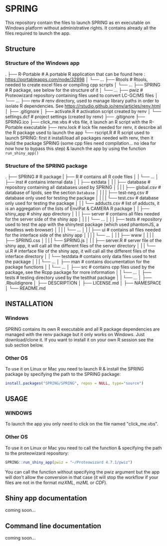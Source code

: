 # SPRING
This repository contain the files to launch SPRING as en executable on Windows platform without administrative rights. It contains already all the files required to launch the app. 

## Structure
### Structure of the Windows app
.
    ├── R-Portable              # A portable R application that can be found here : https://portableapps.com/node/32898
    │   └── ...
    ├── Rtools                  # Rtools, needed to create excel files or compiling cpp scripts
    │   └── ...
    ├── SPRING                  # R package, see below for the structure of it
    │   └── ...
    ├── pwiz                    # Proteowizard repository containing files used to convert LC-GC/MS files
    │   └── ...
    ├── renv                    # renv directory, used to manage library paths in order to isolate R dependencies. See https://rstudio.github.io/renv/articles/renv.html
    │   ├── .gitignore
    │   ├── activate.R          # activation script created by renv
    │   └── settings.dcf        # project settings (created by renv)
    ├── .gitignore
    ├── SPRING.ico
    ├── click_me.vbs            # vbs file, it launch an R script with the R-Portable executable
    ├── renv.lock               # lock file needed for renv, it describe all the R package used to launch the app
    └── rscript.R               # R script used to launch SPRING: first it install/load all packages needed with renv, then it build the package SPRING (some cpp files need compilation... no idea for now how to bypass this step) & launch the app by using the function `run_shiny_app()`

### Structure of the SPRING package
.
    ├── SPRING                                                      # R package
    |   ├── R                                                       # contains all R code files 
    │   |   └── ...
    │   ├── inst                                                    # contains internal data
    │   |   ├── extdata
    │   |   |   ├── database                                        # repository containing all databases used by SPRING
    │   |   |   |   ├── global.csv                                  # database of lipids, see the section `Database`
    │   |   |   |   ├── test-neg.csv                                # database only used for testing the package
    │   |   |   |   └── test.csv                                    # database only used for testing the package
    │   |   |   └── adducts.csv                                     # list of adducts, it is an aggregation of the lists of EnviPat & CAMERA R package
    │   |   ├── shiny_app                                           # shiny app directory
    │   |   |   ├── server                                          # contains all files needed for the server side of the shiny app
    │   |   |   |   └── ...
    │   |   |   ├── tests                                           # repository used to test the app with the shinytest package (which used phantomJS, a headless web browser)
    │   |   |   |   └── ...
    │   |   |   ├── ui                                              # contains all files needed for the interface side of the shiny app
    │   |   |   |   └── ...
    │   |   |   ├── www
    │   |   |   |   ├── SPRING.css
    │   |   |   |   └── SPRING.js
    │   |   |   ├── server.R                                        # server file of the shiny app, it will call all the different files of the server directory
    │   |   |   └── ui.R                                            # interface file of the shiny app, it will call all the different files of the interface directory
    │   |   └── testdata                                            # contains only data files used to test the package
    │   |   |   └── ...
    │   ├── man                                                     # contains documentation for the package functions
    │   |   └── ...
    │   ├── src                                                     # contains cpp files used by the package, see the Rcpp package for more information
    │   |   └── ...
    │   ├── tests                                                   # testing directory used by the testthat package
    │   |   └── ...
    │   ├── .Rbuildignore
    │   ├── DESCRIPTION
    │   ├── LICENSE.md
    │   ├── NAMESPACE
    │   └── README.md

## INSTALLATION
### Windows
SPRING contains its own R executable and all R package dependencies are managed with the renv package but it only works on Windows.
Just download/clone it. If you want to install it on your own R session see the sub section below.
### Other OS 
To use it on Linux or Mac you need to launch R & install the SPRING package by specifying the path to the SPRING package:
```r
install.packages("SPRING/SPRING", repos = NULL, type="source")
```

## USAGE 
### WINDOWS
To launch the app you only need to click on the file named "click_me.vbs". 
### Other OS
To use it on Linux or Mac you need to call the function & specifying the path to the proteowizard repository: 
```r
SPRING::run_shiny_app(pwiz = "~/Proteowizard 4.7.1/pwiz")
```
You can call the function without specifying the pwiz argument but the app will don't allow the conversion in that case (it will stop the workflow if your files are not in the format *mzXML*, *mzML* or *CDF*).

## Shiny app documentation
coming soon...

## Command line documentation
coming soon...
